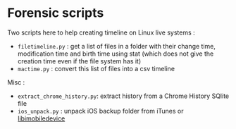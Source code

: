 # Forensic scripts

Two scripts here to help creating timeline on Linux live systems :
* `filetimeline.py` : get a list of files in a folder with their change time, modification time and birth time using stat (which does not give the creation time even if the file system has it)
* `mactime.py` : convert this list of files into a csv timeline

Misc :
* `extract_chrome_history.py`: extract history from a Chrome History SQlite file
* `ios_unpack.py` : unpack iOS backup folder from iTunes or [libimobiledevice](https://www.libimobiledevice.org/)

